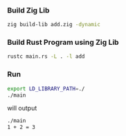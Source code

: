 ### Build Zig Lib
```bash
zig build-lib add.zig -dynamic
```

### Build Rust Program using Zig Lib
```bash
rustc main.rs -L . -l add
```

### Run
```bash
export LD_LIBRARY_PATH=./
./main
```
will output
```bash
./main
1 + 2 = 3
```